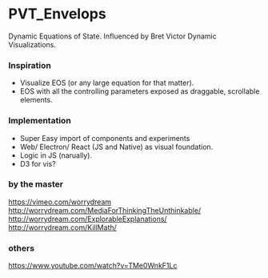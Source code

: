 # PVT_Envelops
Dynamic Equations of State. Influenced by Bret Victor Dynamic Visualizations.

### Inspiration
- Visualize EOS (or any large equation for that matter).
- EOS with all the controlling parameters exposed as draggable, scrollable elements.

### Implementation
- Super Easy import of components and experiments
- Web/ Electron/ React (JS and Native) as visual foundation.
- Logic in JS (narually).
- D3 for vis?

### by the master
https://vimeo.com/worrydream <br/>
http://worrydream.com/MediaForThinkingTheUnthinkable/ <br/>
http://worrydream.com/ExplorableExplanations/ <br/>
http://worrydream.com/KillMath/ <br/>

### others
https://www.youtube.com/watch?v=TMe0WnkF1Lc <br/>
